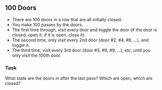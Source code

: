 ## 100 Doors
- There are 100 doors in a row that are all initially closed.
- You make 100 passes by the doors.
- The first time through, visit every door and toggle the door (if the door is closed, open it; if it is open, close it).
- The second time, only visit every 2nd door (door #2, #4, #6, ...), and toggle it.
- The third time, visit every 3rd door (door #3, #6, #9, ...), etc, until you only visit the 100th door.
### Task
What state are the doors in after the last pass? Which are open, which are closed?

